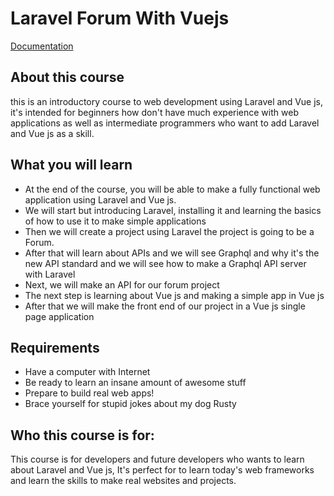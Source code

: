 # Laravel Forum With Vuejs
[Documentation](https://mohamed-sm.github.io/Laravel_Forum_With_Vuejs/)

## About this course
 
this is an introductory course to web development using Laravel and Vue js, it's intended for beginners how don't have much experience with web applications as well as intermediate programmers who want to add  Laravel and Vue js as a skill.

## What you will learn

 - At the end of the course, you will be able to make a fully functional web application using Laravel and Vue js.
 - We will start but introducing Laravel, installing it and learning the basics of how to use it to make simple applications
 - Then we will create a project using Laravel the project is going to be a Forum.
 - After that will learn about APIs and we will see Graphql and why it's the new API standard and we will see how to make a Graphql API server with Laravel
 - Next, we will make an API for our forum project
 - The next step is learning about Vue js and making a simple app in Vue js
 - After that we will make the front end of our project in a Vue js single page application 

## Requirements

 - Have a computer with Internet
 - Be ready to learn an insane amount of awesome stuff
 - Prepare to build real web apps!
 - Brace yourself for stupid jokes about my dog Rusty

## Who this course is for:

  This course is for developers and future developers who wants to learn about Laravel and Vue js, 
  It's perfect for to learn today's web frameworks and learn the skills to make real websites and projects.

